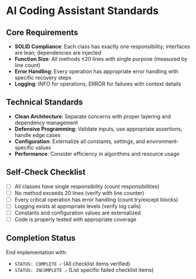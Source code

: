 # AI Coding Assistant Standards

## Core Requirements
- **SOLID Compliance**: Each class has exactly one responsibility; interfaces are lean; dependencies are injected
- **Function Size**: All methods ≤20 lines with single purpose (measured by line count)
- **Error Handling**: Every operation has appropriate error handling with specific recovery steps
- **Logging**: INFO for operations, ERROR for failures with context details

## Technical Standards
- **Clean Architecture**: Separate concerns with proper layering and dependency management
- **Defensive Programming**: Validate inputs, use appropriate assertions, handle edge cases
- **Configuration**: Externalize all constants, settings, and environment-specific values
- **Performance**: Consider efficiency in algorithms and resource usage

## Self-Check Checklist
- [ ] All classes have single responsibility (count responsibilities)
- [ ] No method exceeds 20 lines (verify with line counter)
- [ ] Every critical operation has error handling (count try/except blocks)
- [ ] Logging exists at appropriate levels (verify log calls)
- [ ] Constants and configuration values are externalized
- [ ] Code is properly tested with appropriate coverage

## Completion Status
End implementation with:
- `STATUS: COMPLETE ✓` (All checklist items verified)
- `STATUS: INCOMPLETE ⚠` (List specific failed checklist items)
